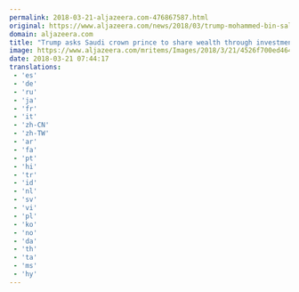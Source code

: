 ```yaml
---
permalink: 2018-03-21-aljazeera.com-476867587.html
original: https://www.aljazeera.com/news/2018/03/trump-mohammed-bin-salman-meet-white-house-180320201907675.html
domain: aljazeera.com
title: "Trump asks Saudi crown prince to share wealth through investments"
image: https://www.aljazeera.com/mritems/Images/2018/3/21/4526f700ed464787850cc20f75233c36_18.jpg
date: 2018-03-21 07:44:17
translations: 
 - 'es'
 - 'de'
 - 'ru'
 - 'ja'
 - 'fr'
 - 'it'
 - 'zh-CN'
 - 'zh-TW'
 - 'ar'
 - 'fa'
 - 'pt'
 - 'hi'
 - 'tr'
 - 'id'
 - 'nl'
 - 'sv'
 - 'vi'
 - 'pl'
 - 'ko'
 - 'no'
 - 'da'
 - 'th'
 - 'ta'
 - 'ms'
 - 'hy'
---
```


